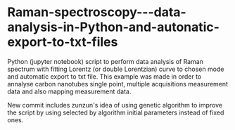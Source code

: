 # Raman-spectroscopy---data-analysis-in-Python-and-autonatic-export-to-txt-files
Python (jupyter notebook) script to perform data analysis of Raman spectrum with fitting Lorentz (or double Lorentzian) curve to chosen mode and automatic export to txt file. This example was made in order to annalyse carbon nanotubes single point, multiple acquisitions measurement data and also mapping measurement data.

New commit includes zunzun's idea of using genetic algorithm to improve the script by using selected by algorithm initial parameters instead of fixed ones.
